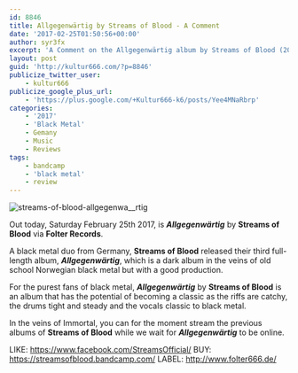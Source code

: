 ```yaml
---
id: 8846
title: Allgegenwärtig by Streams of Blood - A Comment
date: '2017-02-25T01:50:56+00:00'
author: syr3fx
excerpt: 'A Comment on the Allgegenwärtig album by Streams of Blood (2017).'
layout: post
guid: 'http://kultur666.com/?p=8846'
publicize_twitter_user:
    - kultur666
publicize_google_plus_url:
    - 'https://plus.google.com/+Kultur666-k6/posts/Yee4MNaRbrp'
categories:
    - '2017'
    - 'Black Metal'
    - Gemany
    - Music
    - Reviews
tags:
    - bandcamp
    - 'black metal'
    - review
---
```


![streams-of-blood-allgegenwa__rtig](http://localhost:8080/wp-content/uploads/2017/02/streams-of-blood-allgegenwa__rtig.jpg)

Out today, Saturday February 25th 2017, is ***Allgegenwärtig*** by **Streams of Blood** via **Folter Records**.

A black metal duo from Germany, **Streams of Blood** released their third full-length album, ***Allgegenwärtig***, which is a dark album in the veins of old school Norwegian black metal but with a good production.

For the purest fans of black metal, ***Allgegenwärtig*** by **Streams of Blood** is an album that has the potential of becoming a classic as the riffs are catchy, the drums tight and steady and the vocals classic to black metal.

In the veins of Immortal, you can for the moment stream the previous albums of **Streams of Blood** while we wait for ***Allgegenwärtig*** to be online.

LIKE: <https://www.facebook.com/StreamsOfficial/>
BUY: <https://streamsofblood.bandcamp.com/>
LABEL: <http://www.folter666.de/>